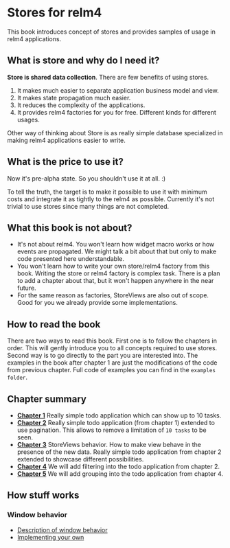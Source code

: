 # Stores for relm4

This book introduces concept of stores and provides samples of usage in relm4 applications.

## What is store and why do I need it?

**Store is shared data collection**. There are few benefits of using stores.

1. It makes much easier to separate application business model and view.
2. It makes state propagation much easier.
3. It reduces the complexity of the applications.
4. It provides relm4 factories for you for free. Different kinds for different usages.

Other way of thinking about Store is as really simple database specialized in making relm4 applications easier to write.

## What is the price to use it?

Now it's pre-alpha state. So you shouldn't use it at all. :)

To tell the truth, the target is to make it possible to use it with minimum costs and integrate it as tightly to the relm4 as possible. Currently it's not trivial to use stores since many things are not completed.

## What this book is not about?

- It's not about relm4. You won't learn how widget macro works or how events are propagated. We might talk a bit about that but only to make code presented here understandable.
- You won't learn how to write your own store/relm4 factory from this book. Writing the store or relm4 factory is complex task. There is a plan to add a chapter about that, but it won't happen anywhere in the near future.
- For the same reason as factories, StoreViews are also out of scope. Good for you we already provide some implementations.

## How to read the book

There are two ways to read this book. First one is to follow the chapters in order. This will gently introduce you to all concepts required to use stores. Second way is to go directly to the part you are interested into. The examples in the book after chapter 1 are just the modifications of the code from previous chapter. Full code of examples you can find in the `examples folder`.

## Chapter summary

- [**Chapter 1**](./01-todo/README.md) Really simple todo application which can show up to 10 tasks.
- [**Chapter 2**](./02-todo/README.md) Really simple todo application (from chapter 1) extended to use pagination. This allows to remove a limitation of `10 tasks` to be seen.
- [**Chapter 3**](./03-todo/README.md) StoreViews behavior. How to make view behave in the presence of the new data. Really simple todo application from chapter 2 extended to showcase different possibilities.
- [**Chapter 4**](./04-todo/README.md) We will add filtering into the todo application from chapter 2.
- [**Chapter 5**](./05-todo/README.md) We will add grouping into the todo application from chapter 4.

## How stuff works

### Window behavior

- [Description of window behavior](./03-todo/01-ordering.md)
- [Implementing your own](./appendix/internals/window-behavior.md)
